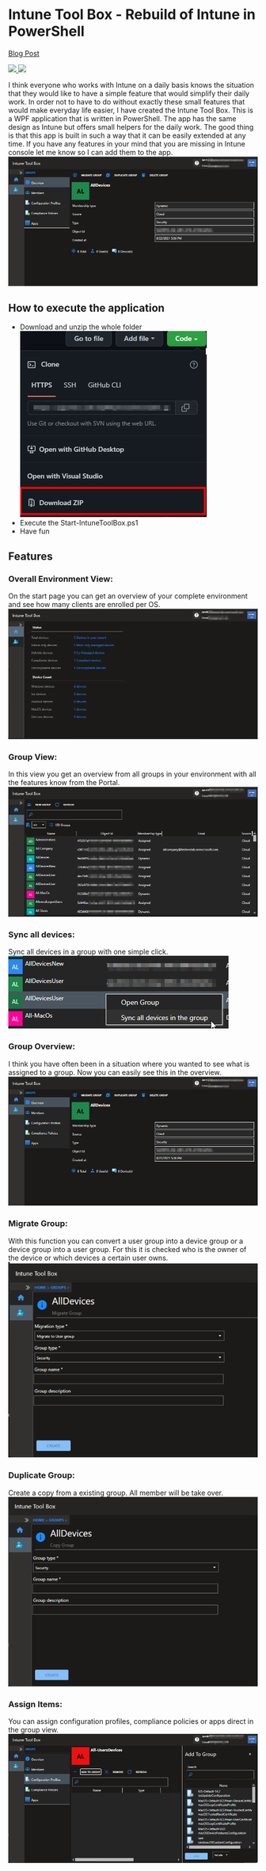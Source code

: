# Intune Tool Box - Rebuild of Intune in PowerShell
[Blog Post]("https://jannikreinhard.com/2022/07/07/intune-tool-box-rebuild-of-intune-in-powershell/")
<p align="left">
  <a href="https://twitter.com/jannik_reinhard">
    <img src="https://img.shields.io/twitter/follow/jannik_reinhard?style=social" target="_blank" />
  </a>
    <a href="https://github.com/JayRHa">
    <img src="https://img.shields.io/github/followers/JayRHa?style=social" target="_blank" />
  </a>
</p>


I think everyone who works with Intune on a daily basis knows the situation that they would like to have a simple feature that would simplify their daily work. In order not to have to do without exactly these small features that would make everyday life easier, I have created the Intune Tool Box. This is a WPF application that is written in PowerShell. The app has the same design as Intune but offers small helpers for the daily work. The good thing is that this app is built in such a way that it can be easily extended at any time. If you have any features in your mind that you are missing in Intune console let me know so I can add them to the app.<br/>
![Tool View](https://github.com/JayRHa/IntuneToolBox/blob/main/.images/groupView.png)


## How to execute the application
* Download and unzip the whole folder <br/>
![Download View](https://github.com/JayRHa/IntuneToolBox/blob/main/.images/downloadGitHub.png)
* Execute the Start-IntuneToolBox.ps1
* Have fun

## Features
### Overall Environment View:
On the start page you can get an overview of your complete environment and see how many clients are enrolled per OS.<br/>
![Enviroment View](https://github.com/JayRHa/IntuneToolBox/blob/main/.images/startPage.png)

### Group View:
In this view you get an overview from all groups in your environment with all the features know from the Portal.<br/>
![Groups View](https://github.com/JayRHa/IntuneToolBox/blob/main/.images/groupOverview.png)

### Sync all devices:
Sync all devices in a group with one simple click.<br/>
![Enviroment View](https://github.com/JayRHa/IntuneToolBox/blob/main/.images/syncAllDevices.png)

### Group Overview:
I think you have often been in a situation where you wanted to see what is assigned to a group. Now you can easily see this in the overview.<br/>
![Enviroment View](https://github.com/JayRHa/IntuneToolBox/blob/main/.images/groupView.png)

### Migrate Group:
With this function you can convert a user group into a device group or a device group into a user group. For this it is checked who is the owner of the device or which devices a certain user owns.<br/>
![Enviroment View](https://github.com/JayRHa/IntuneToolBox/blob/main/.images/migrateGroup.png)

### Duplicate Group:
Create a copy from a existing group. All member will be take over.<br/>
![Enviroment View](https://github.com/JayRHa/IntuneToolBox/blob/main/.images/copyGroup.png)

### Assign Items:
You can assign configuration profiles, compliance policies or apps direct in the group view.<br/>
![Enviroment View](https://github.com/JayRHa/IntuneToolBox/blob/main/.images/addConfiguration.png)

